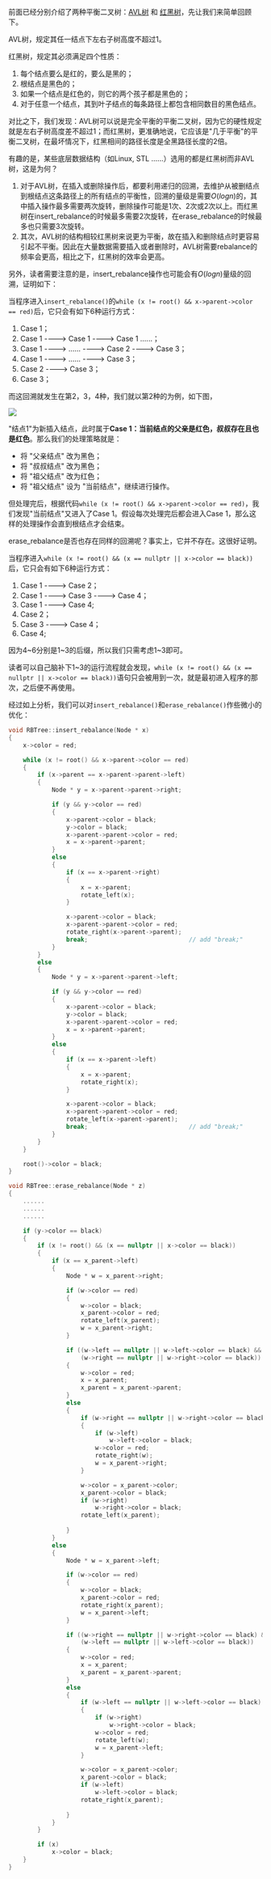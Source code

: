 前面已经分别介绍了两种平衡二叉树：[AVL树](https://61mon.com/index.php/archives/218/) 和 [红黑树](https://61mon.com/index.php/archives/219/)，先让我们来简单回顾下。

AVL树，规定其任一结点下左右子树高度不超过1。

红黑树，规定其必须满足四个性质：

1. 每个结点要么是红的，要么是黑的；
2. 根结点是黑色的；
3. 如果一个结点是红色的，则它的两个孩子都是黑色的；
4. 对于任意一个结点，其到叶子结点的每条路径上都包含相同数目的黑色结点。

对比之下，我们发现：AVL树可以说是完全平衡的平衡二叉树，因为它的硬性规定就是左右子树高度差不超过1；而红黑树，更准确地说，它应该是"几于平衡"的平衡二叉树，在最坏情况下，红黑相间的路径长度是全黑路径长度的2倍。

有趣的是，某些底层数据结构（如Linux, STL ......）选用的都是红黑树而非AVL树，这是为何？

1. 对于AVL树，在插入或删除操作后，都要利用递归的回溯，去维护从被删结点到根结点这条路径上的所有结点的平衡性，回溯的量级是需要$O(logn)$的，其中插入操作最多需要两次旋转，删除操作可能是1次、2次或2次以上。而红黑树在insert_rebalance的时候最多需要2次旋转，在erase_rebalance的时候最多也只需要3次旋转。
2. 其次，AVL树的结构相较红黑树来说更为平衡，故在插入和删除结点时更容易引起不平衡。因此在大量数据需要插入或者删除时，AVL树需要rebalance的频率会更高，相比之下，红黑树的效率会更高。

另外，读者需要注意的是，insert_rebalance操作也可能会有$O(logn)$量级的回溯，证明如下：

当程序进入`insert_rebalance()`的`while (x != root() && x->parent->color == red)`后，它只会有如下6种运行方式：

1. Case 1；
2. Case 1 ----> Case 1 ----> Case 1 ......；
3. Case 1 ----> ...... ----> Case 2 ----> Case 3；
4. Case 1 ----> ...... ----> Case 3；
5. Case 2 ----> Case 3；
6. Case 3；

而这回溯就发生在第2，3，4种，我们就以第2种的为例，如下图，

![](https://61mon.com/images/illustrations/the_difference_of_avl_and_rbtree/1.png)

"结点1"为新插入结点，此时属于**Case 1：当前结点的父亲是红色，叔叔存在且也是红色**。那么我们的处理策略就是：

- 将 "父亲结点" 改为黑色；
- 将 "叔叔结点" 改为黑色；
- 将 "祖父结点" 改为红色；
- 将 "祖父结点" 设为 "当前结点"，继续进行操作。

但处理完后，根据代码`while (x != root() && x->parent->color == red)`，我们发现"当前结点"又进入了Case 1。假设每次处理完后都会进入Case 1，那么这样的处理操作会直到根结点才会结束。

erase_rebalance是否也存在同样的回溯呢？事实上，它并不存在。这很好证明。

当程序进入`while (x != root() && (x == nullptr || x->color == black))`后，它只会有如下6种运行方式：

1. Case 1 ----> Case 2；
2. Case 1 ----> Case 3 ----> Case 4；
3. Case 1 ----> Case 4;
4. Case 2；
5. Case 3 ----> Case 4；
6. Case 4;

因为4~6分别是1~3的后缀，所以我们只需考虑1~3即可。

读者可以自己脑补下1~3的运行流程就会发现，`while (x != root() && (x == nullptr || x->color == black))`语句只会被用到一次，就是最初进入程序的那次，之后便不再使用。

经过如上分析，我们可以对`insert_rebalance()`和`erase_rebalance()`作些微小的优化：

```c++
void RBTree::insert_rebalance(Node * x)
{
    x->color = red;

    while (x != root() && x->parent->color == red)
    {
        if (x->parent == x->parent->parent->left)
        {
            Node * y = x->parent->parent->right;

            if (y && y->color == red)          
            {
                x->parent->color = black;
                y->color = black;
                x->parent->parent->color = red;
                x = x->parent->parent;
            }
            else
            {
                if (x == x->parent->right)      
                {
                    x = x->parent;
                    rotate_left(x);
                }

                x->parent->color = black;      
                x->parent->parent->color = red;
                rotate_right(x->parent->parent);
                break;                            // add "break;"
            }
        }
        else
        {
            Node * y = x->parent->parent->left;

            if (y && y->color == red)
            {
                x->parent->color = black;
                y->color = black;
                x->parent->parent->color = red;
                x = x->parent->parent;
            }
            else
            {
                if (x == x->parent->left)
                {
                    x = x->parent;
                    rotate_right(x);
                }

                x->parent->color = black;
                x->parent->parent->color = red;
                rotate_left(x->parent->parent);
                break;                            // add "break;"
            }
        }
    }

    root()->color = black;
}

void RBTree::erase_rebalance(Node * z)
{
    ......
    ......
    ......

    if (y->color == black)
    {
        if (x != root() && (x == nullptr || x->color == black))               // "while" to "if"
        {
            if (x == x_parent->left)
            {
                Node * w = x_parent->right;

                if (w->color == red)
                {
                    w->color = black;
                    x_parent->color = red;
                    rotate_left(x_parent);
                    w = x_parent->right;
                }

                if ((w->left == nullptr || w->left->color == black) &&
                    (w->right == nullptr || w->right->color == black))
                {
                    w->color = red;
                    x = x_parent;
                    x_parent = x_parent->parent;
                }
                else
                {
                    if (w->right == nullptr || w->right->color == black)
                    {
                        if (w->left)
                            w->left->color = black;
                        w->color = red;
                        rotate_right(w);
                        w = x_parent->right;
                    }

                    w->color = x_parent->color;
                    x_parent->color = black;
                    if (w->right)
                        w->right->color = black;
                    rotate_left(x_parent);
                                                                              // delete "break;" 
                }
            }
            else
            {
                Node * w = x_parent->left;

                if (w->color == red)
                {
                    w->color = black;
                    x_parent->color = red;
                    rotate_right(x_parent);
                    w = x_parent->left;
                }

                if ((w->right == nullptr || w->right->color == black) &&
                    (w->left == nullptr || w->left->color == black))
                {
                    w->color = red;
                    x = x_parent;
                    x_parent = x_parent->parent;
                }
                else
                {
                    if (w->left == nullptr || w->left->color == black)
                    {
                        if (w->right)
                            w->right->color = black;
                        w->color = red;
                        rotate_left(w);
                        w = x_parent->left;
                    }

                    w->color = x_parent->color;
                    x_parent->color = black;
                    if (w->left)
                        w->left->color = black;
                    rotate_right(x_parent);
                                                                              // delete "break;"
                }
            }
        }

        if (x)
            x->color = black;
    }
}
```
